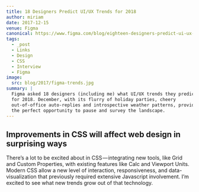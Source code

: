 ```yaml
---
title: 18 Designers Predict UI/UX Trends for 2018
author: miriam
date: 2017-12-15
venue: Figma
canonical: https://www.figma.com/blog/eighteen-designers-predict-ui-ux-trends-for-2018/
tags:
  - _post
  - Links
  - Design
  - CSS
  - Interview
  - Figma
image:
  src: blog/2017/figma-trends.jpg
summary: |
  Figma asked 18 designers (including me) what UI/UX trends they predict
  for 2018. December, with its flurry of holiday parties, cheery
  out-of-office auto-replies and introspective weather patterns, provided
  the perfect opportunity to pause and survey the landscape.
---
```


## Improvements in CSS will affect web design in surprising ways

There’s a lot to be excited about in CSS — integrating new tools,
like Grid and Custom Properties,
with existing features like Calc and Viewport Units.
Modern CSS allow a new level of interaction,
responsiveness, and data-visualization
that previously required extensive Javascript involvement.
I’m excited to see what new trends grow out of that technology.
